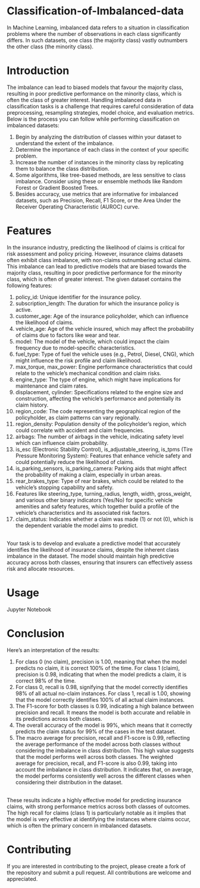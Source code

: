 # Classification-of-Imbalanced-data
In Machine Learning, imbalanced data refers to a situation in classification problems where the number of observations in each class significantly differs. In such datasets, one class (the majority class) vastly outnumbers the other class (the minority class).
# Introduction
The imbalance can lead to biased models that favour the majority class, resulting in poor predictive performance on the minority class, which is often the class of greater interest. Handling imbalanced data in classification tasks is a challenge that requires careful consideration of data preprocessing, resampling strategies, model choice, and evaluation metrics. Below is the process you can follow while performing classification on imbalanced datasets:
1. Begin by analyzing the distribution of classes within your dataset to understand the extent of the imbalance.
2. Determine the importance of each class in the context of your specific problem.
3. Increase the number of instances in the minority class by replicating them to balance the class distribution.
4. Some algorithms, like tree-based methods, are less sensitive to class imbalance. Consider using these or ensemble methods like Random Forest or Gradient Boosted Trees.
5. Besides accuracy, use metrics that are informative for imbalanced datasets, such as Precision, Recall, F1 Score, or the Area Under the Receiver Operating Characteristic (AUROC) curve.
# Features
In the insurance industry, predicting the likelihood of claims is critical for risk assessment and policy pricing. However, insurance claims datasets often exhibit class imbalance, with non-claims outnumbering actual claims. This imbalance can lead to predictive models that are biased towards the majority class, resulting in poor predictive performance for the minority class, which is often of greater interest.
The given dataset contains the following features:
1. policy_id: Unique identifier for the insurance policy.
2. subscription_length: The duration for which the insurance policy is active.
3. customer_age: Age of the insurance policyholder, which can influence the likelihood of claims.
4. vehicle_age: Age of the vehicle insured, which may affect the probability of claims due to factors like wear and tear.
5. model: The model of the vehicle, which could impact the claim frequency due to model-specific characteristics.
6. fuel_type: Type of fuel the vehicle uses (e.g., Petrol, Diesel, CNG), which might influence the risk profile and claim likelihood.
7. max_torque, max_power: Engine performance characteristics that could relate to the vehicle’s mechanical condition and claim risks.
8. engine_type: The type of engine, which might have implications for maintenance and claim rates.
9. displacement, cylinder: Specifications related to the engine size and construction, affecting the vehicle’s performance and potentially its claim history.
10. region_code: The code representing the geographical region of the policyholder, as claim patterns can vary regionally.
11. region_density: Population density of the policyholder’s region, which could correlate with accident and claim frequencies.
12. airbags: The number of airbags in the vehicle, indicating safety level which can influence claim probability.
13. is_esc (Electronic Stability Control), is_adjustable_steering, is_tpms (Tire Pressure Monitoring System): Features that enhance vehicle safety and could potentially reduce the likelihood of claims.
14. is_parking_sensors, is_parking_camera: Parking aids that might affect the probability of making a claim, especially in urban areas.
15. rear_brakes_type: Type of rear brakes, which could be related to the vehicle’s stopping capability and safety.
16. Features like steering_type, turning_radius, length, width, gross_weight, and various other binary indicators (Yes/No) for specific vehicle amenities and safety features, which together build a profile of the vehicle’s characteristics and its associated risk factors.
17. claim_status: Indicates whether a claim was made (1) or not (0), which is the dependent variable the model aims to predict.
<br>
Your task is to develop and evaluate a predictive model that accurately identifies the likelihood of insurance claims, despite the inherent class imbalance in the dataset. The model should maintain high predictive accuracy across both classes, ensuring that insurers can effectively assess risk and allocate resources.

# Usage
Jupyter Notebook

# Conclusion
Here’s an interpretation of the results:
1. For class 0 (no claim), precision is 1.00, meaning that when the model predicts no claim, it is correct 100% of the time. For class 1 (claim), precision is 0.98, indicating that when the model predicts a claim, it is correct 98% of the time.
2. For class 0, recall is 0.98, signifying that the model correctly identifies 98% of all actual no-claim instances. For class 1, recall is 1.00, showing that the model correctly identifies 100% of all actual claim instances.
3. The F1-score for both classes is 0.99, indicating a high balance between precision and recall. It means the model is both accurate and reliable in its predictions across both classes.
4. The overall accuracy of the model is 99%, which means that it correctly predicts the claim status for 99% of the cases in the test dataset.
5. The macro average for precision, recall and F1-score is 0.99, reflecting the average performance of the model across both classes without considering the imbalance in class distribution. This high value suggests that the model performs well across both classes. The weighted average for precision, recall, and F1-score is also 0.99, taking into account the imbalance in class distribution. It indicates that, on average, the model performs consistently well across the different classes when considering their distribution in the dataset.
<br>
These results indicate a highly effective model for predicting insurance claims, with strong performance metrics across both classes of outcomes. The high recall for claims (class 1) is particularly notable as it implies that the model is very effective at identifying the instances where claims occur, which is often the primary concern in imbalanced datasets.


# Contributing
If you are interested in contributing to the project, please create a fork of the repository and submit a pull request. All contributions are welcome and appreciated.




